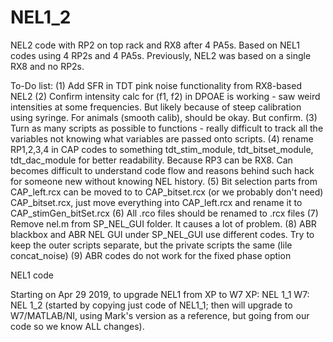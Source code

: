 # NEL1_2
NEL2 code with RP2 on top rack and RX8 after 4 PA5s. Based on NEL1 codes using 4 RP2s and 4 PA5s. Previously, NEL2 was based on a single RX8 and no RP2s. 

To-Do list: 
(1) Add SFR in TDT pink noise functionality from RX8-based NEL2
(2) Confirm intensity calc for (f1, f2) in DPOAE is working - saw weird intensities at some frequencies. But likely because of steep calibration using syringe. For animals (smooth calib), should be okay. But confirm. 
(3) Turn as many scripts as possible to functions - really difficult to track all the variables not knowing what variables are passed onto scripts. 
(4) rename RP1,2,3,4 in CAP codes to something tdt_stim_module, tdt_bitset_module, tdt_dac_module for better readability. Because RP3 can be RX8. Can becomes difficult to understand code flow and reasons behind such hack for someone new without knowing NEL history.
(5) Bit selection parts from CAP_left.rcx can be moved to to CAP_bitset.rcx (or we probably don't need) CAP_bitset.rcx, just move everything into CAP_left.rcx and rename it to CAP_stimGen_bitSet.rcx 
(6) All .rco files should be renamed to .rcx files 
(7) Remove nel.m from SP_NEL_GUI folder. It causes a lot of problem.
(8) ABR blackbox and ABR NEL GUI under SP_NEL_GUI use different codes. Try to keep the outer scripts separate, but the private scripts the same (lile concat_noise)
(9) ABR codes do not work for the fixed phase option 

NEL1 code

Starting on Apr 29 2019, to upgrade NEL1 from XP to W7
XP: NEL 1_1
W7: NEL 1_2 (started by copying just code of NEL1_1; then will upgrade to W7/MATLAB/NI, using Mark's version as a reference, but going from our code so we know ALL changes).
